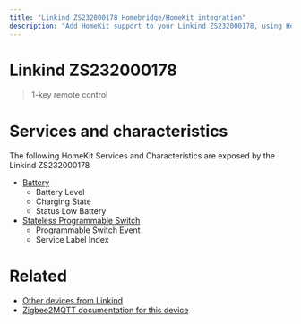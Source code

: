 ```yaml
---
title: "Linkind ZS232000178 Homebridge/HomeKit integration"
description: "Add HomeKit support to your Linkind ZS232000178, using Homebridge, Zigbee2MQTT and homebridge-z2m."
---
```

<!---
This file has been GENERATED using src/docgen/docgen.ts
DO NOT EDIT THIS FILE MANUALLY!
-->
# Linkind ZS232000178
> 1-key remote control


# Services and characteristics
The following HomeKit Services and Characteristics are exposed by
the Linkind ZS232000178

* [Battery](../../battery.md)
  * Battery Level
  * Charging State
  * Status Low Battery
* [Stateless Programmable Switch](../../action.md)
  * Programmable Switch Event
  * Service Label Index


# Related
* [Other devices from Linkind](../index.md#linkind)
* [Zigbee2MQTT documentation for this device](https://www.zigbee2mqtt.io/devices/ZS232000178.html)